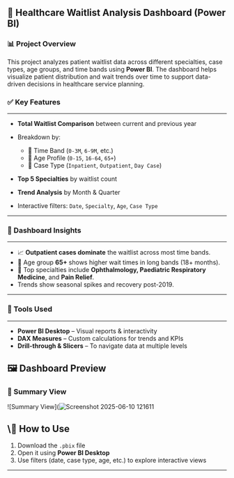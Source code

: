 

## 🏥 **Healthcare Waitlist Analysis Dashboard (Power BI)**

### 📊 Project Overview

This project analyzes patient waitlist data across different specialties, case types, age groups, and time bands using **Power BI**.
The dashboard helps visualize patient distribution and wait trends over time to support data-driven decisions in healthcare service planning.





### ✅ Key Features
-------------------------------------------------------------------------------------------------------
* **Total Waitlist Comparison** between current and previous year
* Breakdown by:

  * 📅 Time Band (`0-3M`, `6-9M`, etc.)
  * 👤 Age Profile (`0-15`, `16-64`, `65+`)
  * 🏥 Case Type (`Inpatient`, `Outpatient`, `Day Case`)
* **Top 5 Specialties** by waitlist count
* **Trend Analysis** by Month & Quarter
* Interactive filters: `Date`, `Specialty`, `Age`, `Case Type`

---

### 📌 Dashboard Insights
-------------------------------------------------------------------------------------------------------

* 📈 **Outpatient cases dominate** the waitlist across most time bands.
* 🧓 Age group **65+** shows higher wait times in long bands (18+ months).
* 🏥 Top specialties include **Ophthalmology, Paediatric Respiratory Medicine**, and **Pain Relief**.
* Trends show seasonal spikes and recovery post-2019.

---

### 🔧 Tools Used
-------------------------------------------------------------------------------------------------------

* **Power BI Desktop** – Visual reports & interactivity
* **DAX Measures** – Custom calculations for trends and KPIs
* **Drill-through & Slicers** – To navigate data at multiple levels







## 🖼️ Dashboard Preview

### 📌 Summary View
![Summary View](![Screenshot 2025-06-10 121611](https://github.com/user-attachments/assets/c37b5439-f0c8-45d2-8e96-9965e0c8f8ae)



\📂 How to Use
-------------------------------------------------------------------------------------------------------

1. Download the `.pbix` file
2. Open it using **Power BI Desktop**
3. Use filters (date, case type, age, etc.) to explore interactive views

---




